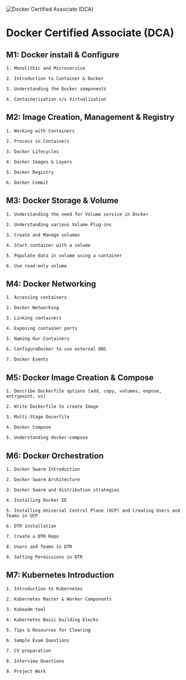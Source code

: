 ![Docker Certified Associate (DCA)](https://github.com/RasimAghayev/Learning_Path/blob/master/images/DCA.jpg?raw=true)

# Docker Certified Associate (DCA)

## M1: Docker install & Configure

	1. Monolithic and Microservice

	2. Introduction to Container & Docker

	3. Understanding the Docker somponents

	4. Containerization v/s Virtualization

## M2: Image Creation, Management & Registry

	1. Working with Containers

	2. Process in Containers

	3. Docker Lifecycles

	4. Docker Images & Layers

	5. Docker Registry

	6. Docker Commit


## M3: Docker Storage & Volume

	1. Understanding the need for Volume service in Docker

	2. Understanding various Volume Plug-ins

	3. Create and Manage volumes

	4. Start container with a volume

	5. Populate data in volume using a container

	6. Use read-only volume

	
## M4: Docker Networking

	1. Accessing containers

	2. Docker Networking

	3. Linking containers

	4. Exposing container ports

	5. Naming Our Containers

	6. ConfigureDocker to use external DNS

	7. Docker Events

	
## M5: Docker Image Creation & Compose

	1. Describe Dockerfile options [add, copy, volumes, expose, entrypoint, vs]

	2. Write Dockerfile to create Image

	3. Multi-Stage Docerfile

	4. Docker Compose

	5. Understanding docker-compose


## M6: Docker Orchestration

	1. Docker Swarm Introduction

	2. Docker Swarm Architecture

	3. Docker Swarm and distribution strategies

	4. Installing Docker EE

	5. Installing Universal Control Plane (UCP) and Creating Users and Teams in UCP

	6. DTR installation

	7. Create a DTR Repo

	8. Users and Teams in DTR

	9. Setting Permissions in DTR

	
## M7: Kubernetes Introduction

	1. Introduction to Kubernetes

	2. Kubernetes Master & Worker Components

	3. Kubeadm tool

	4. Kubernetes Basic building blocks

	5. Tips & Resources for Clearing

	6. Sample Exam Questions

	7. CV preparation

	8. Interview Questions

	9. Project Work

	
	
